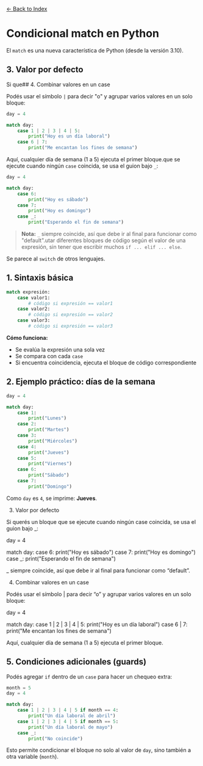 [← Back to Index](README.md)

# Condicional match en Python

El `match` es una nueva característica de Python (desde la versión 3.10).

## 3. Valor por defecto

Si que## 4. Combinar valores en un case

Podés usar el símbolo `|` para decir "o" y agrupar varios valores en un solo bloque:

```python
day = 4

match day:
    case 1 | 2 | 3 | 4 | 5:
        print("Hoy es un día laboral")
    case 6 | 7:
        print("Me encantan los fines de semana")
```

Aquí, cualquier día de semana (1 a 5) ejecuta el primer bloque.que se ejecute cuando ningún `case` coincida, se usa el guion bajo `_`:

```python
day = 4

match day:
    case 6:
        print("Hoy es sábado")
    case 7:
        print("Hoy es domingo")
    case _:
        print("Esperando el fin de semana")
```

> **Nota:** `_` siempre coincide, así que debe ir al final para funcionar como "default".utar diferentes bloques de código según el valor de una expresión, sin tener que escribir muchos `if ... elif ... else`.

Se parece al `switch` de otros lenguajes.

## 1. Sintaxis básica

```python
match expresión:
    case valor1:
        # código si expresión == valor1
    case valor2:
        # código si expresión == valor2
    case valor3:
        # código si expresión == valor3
```

**Cómo funciona:**

- Se evalúa la expresión una sola vez
- Se compara con cada `case`
- Si encuentra coincidencia, ejecuta el bloque de código correspondiente

## 2. Ejemplo práctico: días de la semana

```python
day = 4

match day:
    case 1:
        print("Lunes")
    case 2:
        print("Martes")
    case 3:
        print("Miércoles")
    case 4:
        print("Jueves")
    case 5:
        print("Viernes")
    case 6:
        print("Sábado")
    case 7:
        print("Domingo")
```

Como `day` es `4`, se imprime: **Jueves**.

3. Valor por defecto

Si querés un bloque que se ejecute cuando ningún case coincida, se usa el guion bajo _:

day = 4

match day:
    case 6:
        print("Hoy es sábado")
    case 7:
        print("Hoy es domingo")
    case _:
        print("Esperando el fin de semana")


_ siempre coincide, así que debe ir al final para funcionar como “default”.

4. Combinar valores en un case

Podés usar el símbolo | para decir “o” y agrupar varios valores en un solo bloque:

day = 4

match day:
    case 1 | 2 | 3 | 4 | 5:
        print("Hoy es un día laboral")
    case 6 | 7:
        print("Me encantan los fines de semana")


Aquí, cualquier día de semana (1 a 5) ejecuta el primer bloque.

## 5. Condiciones adicionales (guards)

Podés agregar `if` dentro de un `case` para hacer un chequeo extra:

```python
month = 5
day = 4

match day:
    case 1 | 2 | 3 | 4 | 5 if month == 4:
        print("Un día laboral de abril")
    case 1 | 2 | 3 | 4 | 5 if month == 5:
        print("Un día laboral de mayo")
    case _:
        print("No coincide")
```

Esto permite condicionar el bloque no solo al valor de `day`, sino también a otra variable (`month`).